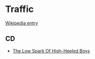 # Traffic

[Wikipedia entry](https://en.wikipedia.org/wiki/Traffic)

## CD

- [The Low Spark Of High-Heeled Boys](The_Low_Spark_Of_High-Heeled_Boys.md)
